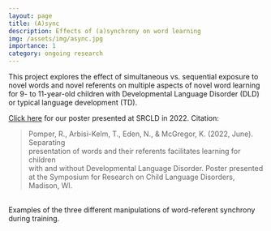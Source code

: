 ```yaml
---
layout: page
title: (A)sync
description: Effects of (a)synchrony on word learning
img: /assets/img/async.jpg
importance: 1
category: ongoing research
---
```


This project explores the effect of simultaneous vs. sequential exposure to novel words and novel referents on multiple aspects of novel word learning for 9- to 11-year-old children with Developmental Language Disorder (DLD) or typical language development (TD).

<a href="https://rpomper.github.io/assets/pdf/Async_Poster.pdf">Click here</a> for our poster presented at SRCLD in 2022. Citation:
> Pomper, R., Arbisi-Kelm, T., Eden, N., & McGregor, K. (2022, June). Separating <br>
presentation of words and their referents facilitates learning for children <br>
with and without Developmental Language Disorder. Poster presented <br>
at the Symposium for Research on Child Language Disorders, Madison, WI.


<div class="projects">
  <div class="contact-icons">
    <a href="https://osf.io/pzew4" title="OSF"><i class="ai ai-osf"></i></a>
    <a href="https://github.com/rpomper/PreFam" title="GitHub"><i class="fab fa-github"></i></a>
    </div>
<br>

<div class="row">
    <div class="col-sm mt-3 mt-md-0">
        <img class="img-fluid rounded z-depth-1" src="{{ '/assets/img/async_conditions.jpg' | relative_url }}" alt="" title="examples conditions"/>
    </div>
</div>
<div class="caption">
    Examples of the three different manipulations of word-referent synchrony during training.
</div>
